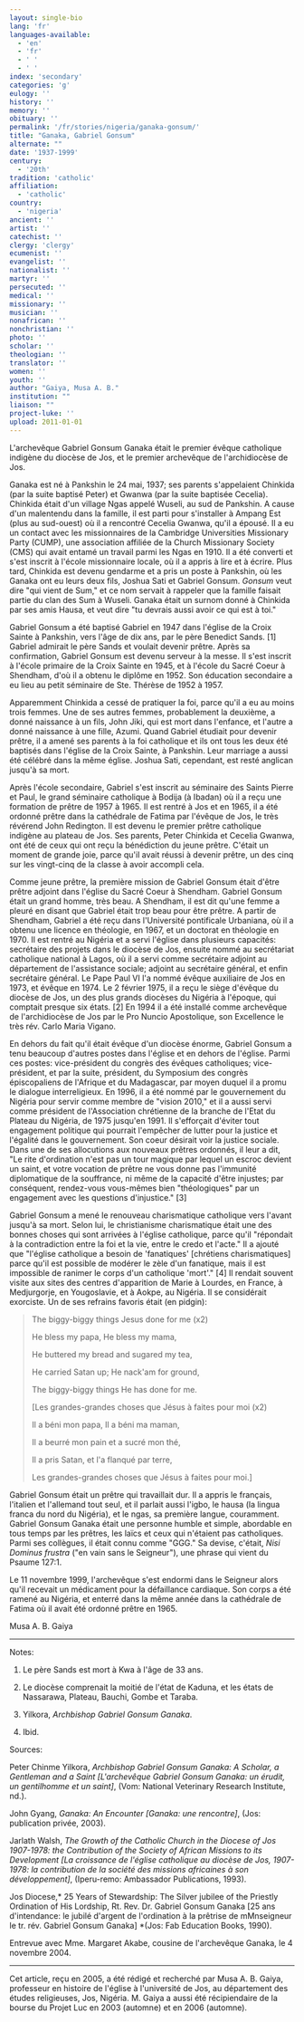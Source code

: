 ```yaml
---
layout: single-bio
lang: 'fr'
languages-available:
  - 'en'
  - 'fr'
  - ' '
  - ' '
index: 'secondary'
categories: 'g'
eulogy: ''
history: ''
memory: ''
obituary: ''
permalink: '/fr/stories/nigeria/ganaka-gonsum/'
title: "Ganaka, Gabriel Gonsum"
alternate: ""
date: '1937-1999'
century:
  - '20th'
tradition: 'catholic'
affiliation:
  - 'catholic'
country:
  - 'nigeria'
ancient: ''
artist: ''
catechist: ''
clergy: 'clergy'
ecumenist: ''
evangelist: ''
nationalist: ''
martyr: ''
persecuted: ''
medical: ''
missionary: ''
musician: ''
nonafrican: ''
nonchristian: ''
photo: ''
scholar: ''
theologian: ''
translator: ''
women: ''
youth: ''
author: "Gaiya, Musa A. B."
institution: ""
liaison: ""
project-luke: ''
upload: 2011-01-01
---
```




L'archevêque Gabriel Gonsum Ganaka était le premier évêque catholique indigène du diocèse de Jos, et le premier archevêque de l'archidiocèse de Jos.

Ganaka est né à Pankshin le 24 mai, 1937; ses parents s'appelaient Chinkida (par la suite baptisé Peter) et Gwanwa (par la suite baptisée Cecelia). Chinkida était d'un village Ngas appelé Wuseli, au sud de Pankshin. A cause d'un malentendu dans la famille, il est parti pour s'installer à Ampang Est (plus au sud-ouest) où il a rencontré Cecelia Gwanwa, qu'il a épousé. Il a eu un contact avec les missionnaires de la Cambridge Universities Missionary Party (CUMP), une association affiliée de la Church Missionary Society (CMS) qui avait entamé un travail parmi les Ngas en 1910. Il a été converti et s'est inscrit à l'école missionnaire locale, où il a appris à lire et à écrire. Plus tard, Chinkida est devenu gendarme et a pris un poste à Pankshin, où les Ganaka ont eu leurs deux fils, Joshua Sati et Gabriel Gonsum. *Gonsum* veut dire "qui vient de Sum," et ce nom servait à rappeler que la famille faisait partie du clan des Sum à Wuseli. Ganaka était un surnom donné à Chinkida par ses amis Hausa, et veut dire "tu devrais aussi avoir ce qui est &agrave; toi."

Gabriel Gonsum a été baptisé Gabriel en 1947 dans l'église de la Croix Sainte à Pankshin, vers l'âge de dix ans, par le père Benedict Sands. [1] Gabriel admirait le père Sands et voulait devenir prêtre. Après sa confirmation, Gabriel Gonsum est devenu serveur à la messe. Il s'est inscrit à l'école primaire de la Croix Sainte en 1945, et à l'école du Sacré Coeur à Shendham, d'où il a obtenu le diplôme en 1952. Son éducation secondaire a eu lieu au petit séminaire de Ste. Thérèse de 1952 à 1957.

Apparemment Chinkida a cessé de pratiquer la foi, parce qu'il a eu au moins trois femmes. Une de ses autres femmes, probablement la deuxième, a donné naissance à un fils, John Jiki, qui est mort dans l'enfance, et l'autre a donné naissance à une fille, Azumi. Quand Gabriel étudiait pour devenir prêtre, il a amené ses parents à la foi catholique et ils ont tous les deux été baptisés dans l'église de la Croix Sainte, à Pankshin. Leur marriage a aussi été célébré dans la même église. Joshua Sati, cependant, est resté anglican jusqu'à sa mort.

Après l'école secondaire, Gabriel s'est inscrit au séminaire des Saints Pierre et Paul, le grand séminaire catholique à Bodija (à Ibadan) où il a reçu une formation de prêtre de 1957 à 1965. Il est rentré à Jos et en 1965, il a été ordonné prêtre dans la cathédrale de Fatima par l'évêque de Jos, le très révérend John Redington. Il est devenu le premier prêtre catholique indigène au plateau de Jos. Ses parents, Peter Chinkida et Cecelia Gwanwa, ont été de ceux qui ont reçu la bénédiction du jeune prêtre. C'était un moment de grande joie, parce qu'il avait réussi à devenir prêtre, un des cinq sur les vingt-cinq de la classe à avoir accompli cela.

Comme jeune prêtre, la première mission de Gabriel Gonsum était d'être prêtre adjoint dans l'église du Sacré Coeur à Shendham. Gabriel Gonsum était un grand homme, très beau. A Shendham, il est dit qu'une femme a pleuré en disant que Gabriel était trop beau pour être prêtre. A partir de Shendham, Gabriel a été reçu dans l'Université pontificale Urbaniana, où il a obtenu une licence en théologie, en 1967, et un doctorat en théologie en 1970. Il est rentré au Nigéria et a servi l'église dans plusieurs capacités: secrétaire des projets dans le diocèse de Jos, ensuite nommé au secrétariat catholique national à Lagos, où il a servi comme secrétaire adjoint au département de l'assistance sociale; adjoint au secrétaire général, et enfin secrétaire général. Le Pape Paul VI l'a nommé évêque auxiliaire de Jos en 1973, et évêque en 1974. Le 2 février 1975, il a reçu le siège d'évêque du diocèse de Jos, un des plus grands diocèses du Nigéria à l'époque, qui comptait presque six états. [2] En 1994 il a été installé comme archevêque de l'archidiocèse de Jos par le Pro Nuncio Apostolique, son Excellence le très rév. Carlo Maria Vigano.

En dehors du fait qu'il était évêque d'un diocèse énorme, Gabriel Gonsum a tenu beaucoup d'autres postes dans l'église et en dehors de l'église. Parmi ces postes: vice-président du congrès des évêques catholiques; vice-président, et par la suite, président, du Symposium des congrès épiscopaliens de l'Afrique et du Madagascar, par moyen duquel il a promu le dialogue interreligieux. En 1996, il a été nommé par le gouvernement du Nigéria pour servir comme membre de "vision 2010," et il a aussi servi comme président de l'Association chrétienne de la branche de l'Etat du Plateau du Nigéria, de 1975 jusqu'en 1991. Il s'efforçait d'éviter tout engagement politique qui pourrait l'empêcher de lutter pour la justice et l'égalité dans le gouvernement. Son coeur désirait voir la justice sociale. Dans une de ses allocutions aux nouveaux prêtres ordonnés, il leur a dit, "Le rite d'ordination n'est pas un tour magique par lequel un escroc devient un saint, et votre vocation de prêtre ne vous donne pas l'immunité diplomatique de la souffrance, ni même de la capacité d'être injustes; par conséquent, rendez-vous vous-mêmes bien "théologiques" par un engagement avec les questions d'injustice." [3]

Gabriel Gonsum a mené le renouveau charismatique catholique vers l'avant jusqu'à sa mort. Selon lui, le christianisme charismatique était une des bonnes choses qui sont arrivées à l'église catholique, parce qu'il "répondait à la contradiction entre la foi et la vie, entre le credo et l'acte." Il a ajouté que "l'église catholique a besoin de 'fanatiques' [chrétiens charismatiques] parce qu'il est possible de modérer le zèle d'un fanatique, mais il est impossible de ranimer le corps d'un catholique 'mort'." [4] Il rendait souvent visite aux sites des centres d'apparition de Marie à Lourdes, en France, à Medjurgorje, en Yougoslavie, et à Aokpe, au Nigéria. Il se considérait exorciste. Un de ses refrains favoris était (en pidgin):

> The biggy-biggy things Jesus done for me (x2)
>
> He bless my papa, He bless my mama,
>
> He buttered my bread and sugared my tea,
>
> He carried Satan up; He nack'am for ground,
>
> The biggy-biggy things He has done for me.
>
> [Les grandes-grandes choses que Jésus à faites pour moi (x2)
>
> Il a béni mon papa, Il a béni ma maman,
>
> Il a beurré mon pain et a sucré mon thé,
>
> Il a pris Satan, et l'a flanqué par terre,
>
> Les grandes-grandes choses que Jésus à faites pour moi.]
>

Gabriel Gonsum était un prêtre qui travaillait dur. Il a appris le français, l'italien et l'allemand tout seul, et il parlait aussi l'igbo, le hausa (la lingua franca du nord du Nigéria), et le ngas, sa première langue, couramment. Gabriel Gonsum Ganaka était une personne humble et simple, abordable en tous temps par les prêtres, les laïcs et ceux qui n'étaient pas catholiques. Parmi ses collègues, il était connu comme "GGG." Sa devise, c'était, *Nisi Dominus frustra* ("en vain sans le Seigneur"), une phrase qui vient du Psaume 127:1.

Le 11 novembre 1999, l'archevêque s'est endormi dans le Seigneur alors qu'il recevait un médicament pour la défaillance cardiaque. Son corps a été ramené au Nigéria, et enterré dans la même année dans la cathédrale de Fatima où il avait été ordonné prêtre en 1965.

Musa A. B. Gaiya

---

Notes:

1. Le père Sands est mort à Kwa à l'âge de 33 ans.

2. Le diocèse comprenait la moitié de l'état de Kaduna, et les états de Nassarawa, Plateau, Bauchi, Gombe et Taraba.

3. Yilkora, *Archbishop Gabriel Gonsum Ganaka*.

4. Ibid.

Sources:

Peter Chinme Yilkora, *Archbishop Gabriel Gonsum Ganaka: A Scholar, a Gentleman and a Saint [L'archevêque Gabriel Gonsum Ganaka: un érudit, un gentilhomme et un saint]*, (Vom: National Veterinary Research Institute, nd.).

John Gyang, *Ganaka: An Encounter [Ganaka: une rencontre]*, (Jos: publication privée, 2003).

Jarlath Walsh, *The Growth of the Catholic Church in the Diocese of Jos 1907-1978: the Contribution of the Society of African Missions to its Development [La croissance de l'église catholique au diocèse de Jos, 1907-1978: la contribution de la société des missions africaines à son développement]*, (Iperu-remo: Ambassador Publications, 1993).

Jos Diocese,* 25 Years of Stewardship: The Silver jubilee of the Priestly Ordination of His Lordship, Rt. Rev. Dr. Gabriel Gonsum Ganaka [25 ans d'intendance: le jubilé d'argent de l'ordination à la prêtrise de mMnseigneur le tr. rév. Gabriel Gonsum Ganaka] *(Jos: Fab Education Books, 1990).

Entrevue avec Mme. Margaret Akabe, cousine de l'archevêque Ganaka, le 4 novembre 2004.

---

Cet article, reçu en 2005, a été rédigé et recherché par Musa A. B. Gaiya, professeur en histoire de l'église à l'université de Jos, au département des études religieuses, Jos, Nigéria. M. Gaiya a aussi été r&eacute;cipiendaire de la bourse du Projet Luc en 2003 (automne) et en 2006 (automne).
